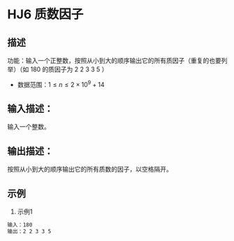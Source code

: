 # HJ6 质数因子

## 描述

功能：输入一个正整数，按照从小到大的顺序输出它的所有质因子（重复的也要列举）（如 180 的质因子为 2 2 3 3 5 ）

* 数据范围：$1 \leq n \leq 2 \times 10^9 + 14$

## 输入描述：

输入一个整数。

## 输出描述：

按照从小到大的顺序输出它的所有质数的因子，以空格隔开。

## 示例

1. 示例1

```txt
输入：180
输出：2 2 3 3 5
```
